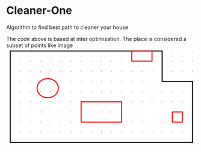 # Cleaner-One
Algorithm to find best path to cleaner your house

The code above is based at inter optimization.
The place is considered a subset of points like image 
![Region](image/region.png)
